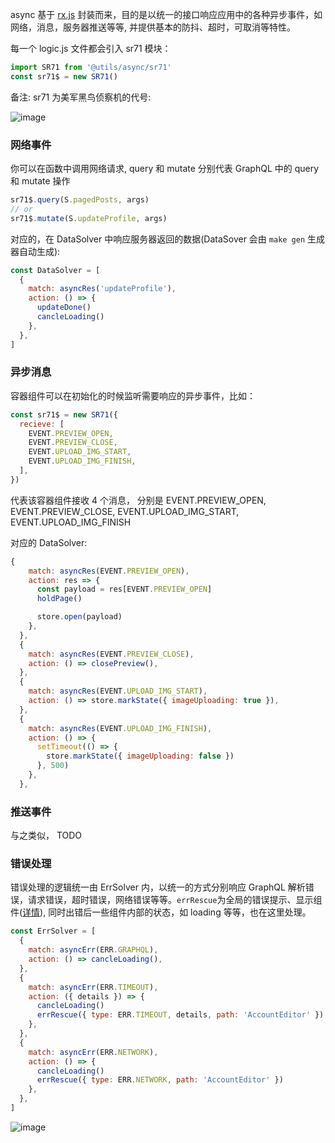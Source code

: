 async 基于 [rx.js](https://github.com/reactivex/rxjs) 封装而来，目的是以统一的接口响应应用中的各种异步事件，如网络，消息，服务器推送等等, 并提供基本的防抖、超时，可取消等特性。

每一个 logic.js 文件都会引入 sr71 模块：

```js
import SR71 from '@utils/async/sr71'
const sr71$ = new SR71()
```

备注: sr71 为美军黑鸟侦察机的代号:

![image](https://user-images.githubusercontent.com/6184465/51725044-34d67380-209b-11e9-87a4-9edeec396958.png)

### 网络事件

你可以在函数中调用网络请求, query 和 mutate 分别代表 GraphQL 中的 query 和 mutate 操作

```js
sr71$.query(S.pagedPosts, args)
// or
sr71$.mutate(S.updateProfile, args)
```

对应的，在 DataSolver 中响应服务器返回的数据(DataSover 会由 `make gen` 生成器自动生成):

```js
const DataSolver = [
  {
    match: asyncRes('updateProfile'),
    action: () => {
      updateDone()
      cancleLoading()
    },
  },
]
```

### 异步消息

容器组件可以在初始化的时候监听需要响应的异步事件，比如：

```js
const sr71$ = new SR71({
  recieve: [
    EVENT.PREVIEW_OPEN,
    EVENT.PREVIEW_CLOSE,
    EVENT.UPLOAD_IMG_START,
    EVENT.UPLOAD_IMG_FINISH,
  ],
})
```

代表该容器组件接收 4 个消息， 分别是 EVENT.PREVIEW_OPEN, EVENT.PREVIEW_CLOSE, EVENT.UPLOAD_IMG_START, EVENT.UPLOAD_IMG_FINISH

对应的 DataSolver:

```js
{
    match: asyncRes(EVENT.PREVIEW_OPEN),
    action: res => {
      const payload = res[EVENT.PREVIEW_OPEN]
      holdPage()

      store.open(payload)
    },
  },
  {
    match: asyncRes(EVENT.PREVIEW_CLOSE),
    action: () => closePreview(),
  },
  {
    match: asyncRes(EVENT.UPLOAD_IMG_START),
    action: () => store.markState({ imageUploading: true }),
  },
  {
    match: asyncRes(EVENT.UPLOAD_IMG_FINISH),
    action: () => {
      setTimeout(() => {
        store.markState({ imageUploading: false })
      }, 500)
    },
  },
```

### 推送事件

与之类似， TODO

### 错误处理

错误处理的逻辑统一由 ErrSolver 内，以统一的方式分别响应 GraphQL 解析错误，请求错误，超时错误，网络错误等等。`errRescue`为全局的错误提示、显示组件([详情](https://github.com/coderplanets/coderplanets_web/issues/340)), 同时出错后一些组件内部的状态，如 loading 等等，也在这里处理。

```js
const ErrSolver = [
  {
    match: asyncErr(ERR.GRAPHQL),
    action: () => cancleLoading(),
  },
  {
    match: asyncErr(ERR.TIMEOUT),
    action: ({ details }) => {
      cancleLoading()
      errRescue({ type: ERR.TIMEOUT, details, path: 'AccountEditor' })
    },
  },
  {
    match: asyncErr(ERR.NETWORK),
    action: () => {
      cancleLoading()
      errRescue({ type: ERR.NETWORK, path: 'AccountEditor' })
    },
  },
]
```

![image](https://user-images.githubusercontent.com/6184465/51435747-e5b6ca00-1cb9-11e9-8da7-19e027675dd5.png)
